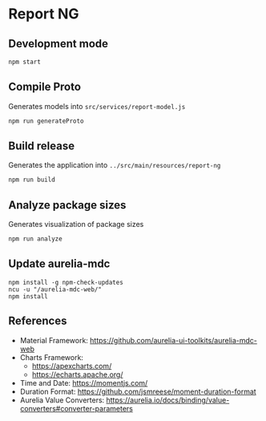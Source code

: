 # Report NG

## Development mode
```bash
npm start
```

## Compile Proto
Generates models into `src/services/report-model.js`
```bash
npm run generateProto
```

## Build release
Generates the application into `../src/main/resources/report-ng`
```bash
npm run build
```

## Analyze package sizes
Generates visualization of package sizes
```bash
npm run analyze
```

## Update aurelia-mdc

```shell
npm install -g npm-check-updates
ncu -u "/aurelia-mdc-web/"
npm install
```

## References

- Material Framework: https://github.com/aurelia-ui-toolkits/aurelia-mdc-web
- Charts Framework: 
  - https://apexcharts.com/
  - https://echarts.apache.org/
- Time and Date: https://momentjs.com/
- Duration Format: https://github.com/jsmreese/moment-duration-format
- Aurelia Value Converters: https://aurelia.io/docs/binding/value-converters#converter-parameters
